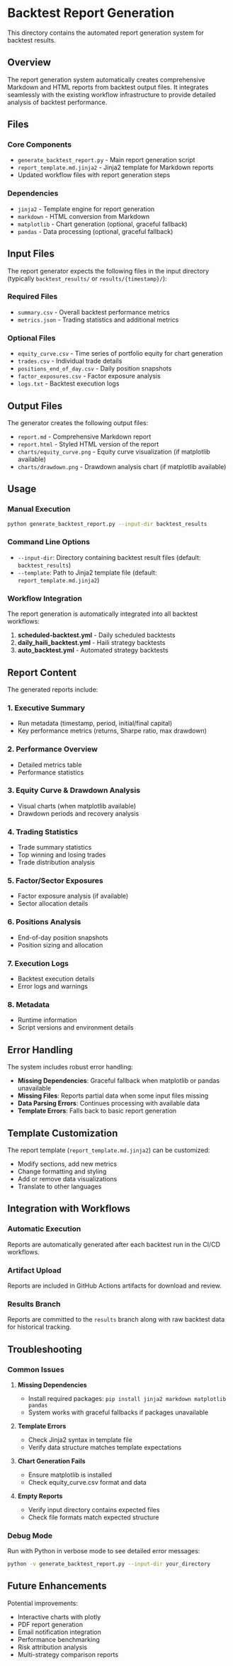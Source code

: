# Backtest Report Generation

This directory contains the automated report generation system for backtest results.

## Overview

The report generation system automatically creates comprehensive Markdown and HTML reports from backtest output files. It integrates seamlessly with the existing workflow infrastructure to provide detailed analysis of backtest performance.

## Files

### Core Components
- `generate_backtest_report.py` - Main report generation script
- `report_template.md.jinja2` - Jinja2 template for Markdown reports
- Updated workflow files with report generation steps

### Dependencies
- `jinja2` - Template engine for report generation
- `markdown` - HTML conversion from Markdown
- `matplotlib` - Chart generation (optional, graceful fallback)
- `pandas` - Data processing (optional, graceful fallback)

## Input Files

The report generator expects the following files in the input directory (typically `backtest_results/` or `results/{timestamp}/`):

### Required Files
- `summary.csv` - Overall backtest performance metrics
- `metrics.json` - Trading statistics and additional metrics

### Optional Files
- `equity_curve.csv` - Time series of portfolio equity for chart generation
- `trades.csv` - Individual trade details
- `positions_end_of_day.csv` - Daily position snapshots
- `factor_exposures.csv` - Factor exposure analysis
- `logs.txt` - Backtest execution logs

## Output Files

The generator creates the following output files:

- `report.md` - Comprehensive Markdown report
- `report.html` - Styled HTML version of the report
- `charts/equity_curve.png` - Equity curve visualization (if matplotlib available)
- `charts/drawdown.png` - Drawdown analysis chart (if matplotlib available)

## Usage

### Manual Execution
```bash
python generate_backtest_report.py --input-dir backtest_results
```

### Command Line Options
- `--input-dir`: Directory containing backtest result files (default: `backtest_results`)
- `--template`: Path to Jinja2 template file (default: `report_template.md.jinja2`)

### Workflow Integration

The report generation is automatically integrated into all backtest workflows:

1. **scheduled-backtest.yml** - Daily scheduled backtests
2. **daily_haili_backtest.yml** - Haili strategy backtests
3. **auto_backtest.yml** - Automated strategy backtests

## Report Content

The generated reports include:

### 1. Executive Summary
- Run metadata (timestamp, period, initial/final capital)
- Key performance metrics (returns, Sharpe ratio, max drawdown)

### 2. Performance Overview
- Detailed metrics table
- Performance statistics

### 3. Equity Curve & Drawdown Analysis
- Visual charts (when matplotlib available)
- Drawdown periods and recovery analysis

### 4. Trading Statistics
- Trade summary statistics
- Top winning and losing trades
- Trade distribution analysis

### 5. Factor/Sector Exposures
- Factor exposure analysis (if available)
- Sector allocation details

### 6. Positions Analysis
- End-of-day position snapshots
- Position sizing and allocation

### 7. Execution Logs
- Backtest execution details
- Error logs and warnings

### 8. Metadata
- Runtime information
- Script versions and environment details

## Error Handling

The system includes robust error handling:

- **Missing Dependencies**: Graceful fallback when matplotlib or pandas unavailable
- **Missing Files**: Reports partial data when some input files missing
- **Data Parsing Errors**: Continues processing with available data
- **Template Errors**: Falls back to basic report generation

## Template Customization

The report template (`report_template.md.jinja2`) can be customized:

- Modify sections, add new metrics
- Change formatting and styling
- Add or remove data visualizations
- Translate to other languages

## Integration with Workflows

### Automatic Execution
Reports are automatically generated after each backtest run in the CI/CD workflows.

### Artifact Upload
Reports are included in GitHub Actions artifacts for download and review.

### Results Branch
Reports are committed to the `results` branch along with raw backtest data for historical tracking.

## Troubleshooting

### Common Issues

1. **Missing Dependencies**
   - Install required packages: `pip install jinja2 markdown matplotlib pandas`
   - System works with graceful fallbacks if packages unavailable

2. **Template Errors**
   - Check Jinja2 syntax in template file
   - Verify data structure matches template expectations

3. **Chart Generation Fails**
   - Ensure matplotlib is installed
   - Check equity_curve.csv format and data

4. **Empty Reports**
   - Verify input directory contains expected files
   - Check file formats match expected structure

### Debug Mode
Run with Python in verbose mode to see detailed error messages:
```bash
python -v generate_backtest_report.py --input-dir your_directory
```

## Future Enhancements

Potential improvements:
- Interactive charts with plotly
- PDF report generation
- Email notification integration
- Performance benchmarking
- Risk attribution analysis
- Multi-strategy comparison reports
